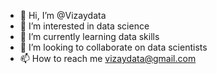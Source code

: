 - 👋 Hi, I’m @Vizaydata
- 👀 I’m interested in data science
- 🌱 I’m currently learning data skills
- 💞️ I’m looking to collaborate on data scientists
- 📫 How to reach me vizaydata@gmail.com

<!---
Vizaydata/Vizaydata is a ✨ special ✨ repository because its `README.md` (this file) appears on your GitHub profile.
You can click the Preview link to take a look at your changes.
--->
